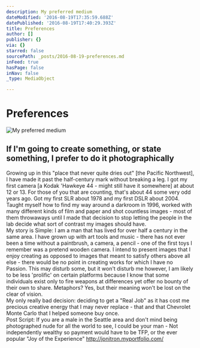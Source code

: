 ```yaml
---
description: My preferred medium
dateModified: '2016-08-19T17:35:59.688Z'
datePublished: '2016-08-19T17:40:29.393Z'
title: Preferences
author: []
publisher: {}
via: {}
starred: false
sourcePath: _posts/2016-08-19-preferences.md
inFeed: true
hasPage: false
inNav: false
_type: MediaObject

---
```

# Preferences
![My preferred medium](https://the-grid-user-content.s3-us-west-2.amazonaws.com/3d670ea4-4559-49b7-b586-4bf08422188e.jpg)

## If I'm going to create something, or state something, I prefer to do it photographically

Growing up in this "place that never quite dries out" \[the Pacific Northwest\], I have made it past the half-century mark without breaking a leg. I got my first camera \[a Kodak 'Hawkeye 44 - might still have it somewhere\] at about 12 or 13\. For those of you that are counting, that's about 44 some very odd years ago. Got my first SLR about 1978 and my first DSLR about 2004\. Taught myself how to find my way around a darkroom in 1996, worked with many different kinds of film and paper and shot countless images - most of them throwaways until I made that decision to stop letting the people in the lab decide what sort of contrast my images should have.  
My story is Simple: I am a man that has lived for over half a century in the same area. I have grown up with art tools and music - there has not ever been a time without a paintbrush, a camera, a pencil - one of the first toys I remember was a pretend wooden camera. I intend to present images that I enjoy creating as opposed to images that meant to satisfy others above all else - there would be no point in creating works for which I have no Passion. This may disturb some, but it won't disturb me however, I am likely to be less 'prolific' on certain platforms because I know that some individuals exist only to fire weapons at differences yet offer no bounty of their own to share. Metaphors? Yes, but their meaning won't be lost on the clear of vision.  
My only really bad decision: deciding to get a "Real Job" as it has cost me precious creative energy that I may never replace - that and that Chevrolet Monte Carlo that I helped someone buy once.  
Post Script: If you are a male in the Seattle area and don't mind being photographed nude for all the world to see, I could be your man - Not independently wealthy so payment would have to be TFP, or the ever popular "Joy of the Experience" http://jonitron.myportfolio.com/